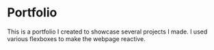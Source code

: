 # Portfolio
This is a portfolio I created to showcase several projects I made. I used various flexboxes to make the webpage reactive.
